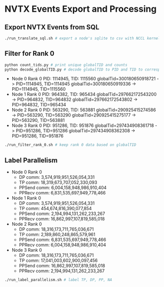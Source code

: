 # NVTX Events Export and Processing

## Export NVTX Events from SQL
```bash
./run_translate_sql.sh # export a node's sqlite to csv with NCCL kernel names, times, and json info
```

## Filter for Rank 0
```bash
python count_tids.py # print unique globalTID and counts
python decode_globalTID.py # decode globalTID to PID and TID to correspond globalTID to rank
```
* Node 0 Rank 0
PID: 1114945, TID: 1115560
globalTid=300180650918721 -> PID=1114945, TID=1114945
globalTid=300180650919336 -> PID=1114945, TID=1115560
* Node 1 Rank 0
PID: 964382, TID: 965434
globalTid=297662172543200 -> PID=964832, TID=964832
globalTid=297662172543802 -> PID=964832, TID=965434
* Node 2 Rank 0
PID: 563290, TID: 563881
globalTid=290925415274586 -> PID=563290, TID=563290
globalTid=290925415275177 -> PID=563290, TID=563881
* Node 3 Rank 0
PID: 951286, TID: 951876
globalTid=297434908361718 -> PID=951286, TID=951286
globalTid=297434908362308 -> PID=951286, TID=951876
```bash
./run_filter_rank_0.sh # keep rank 0 data based on globalTID
```

## Label Parallelism
* Node 0 Rank 0
    * DP comm: 3,574,919,951,526,054,331 
    * TP comm: 18,319,673,707,052,330,093 
    * PPSend comm: 6,004,158,948,986,910,404 
    * PPRecv comm: 6,831,535,697,949,778,466
* Node 1 Rank 0
    * DP comm: 3,574,919,951,526,054,331
    * TP comm: 454,674,816,390,077,854
    * PPSend comm: 2,194,994,131,262,233,267
    * PPRecv comm: 16,862,997,107,819,585,018
* Node 2 Rank 0
    * DP comm: 18,316,173,711,765,036,671
    * TP comm: 2,189,860,248,865,579,961
    * PPSend comm: 6,831,535,697,949,778,466
    * PPRecv comm: 6,004,158,948,986,910,404
* Node 3 Rank 0
    * DP comm: 18,316,173,711,765,036,671
    * TP comm: 17,041,003,602,900,097,456
    * PPSend comm: 16,862,997,107,819,585,018
    * PPRecv comm: 2,194,994,131,262,233,267
```bash
./run_label_parallelism.sh # label TP, DP, PP, NA
```